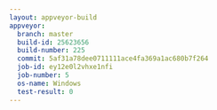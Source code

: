 ```yaml
---
layout: appveyor-build
appveyor:
  branch: master
  build-id: 25623656
  build-number: 225
  commit: 5af31a78dee0711111ace4fa369a1ac680b7f264
  job-id: ey12e0l2vhxe1nfi
  job-number: 5
  os-name: Windows
  test-result: 0
---
```

